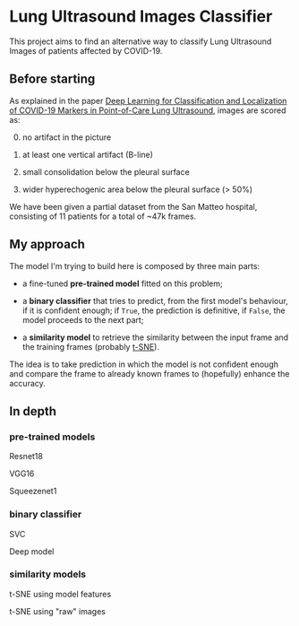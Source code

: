 # Lung Ultrasound Images Classifier

This project aims to find an alternative way to classify Lung Ultrasound Images of patients affected by COVID-19.

## Before starting

As explained in the paper [Deep Learning for Classification and Localization of COVID-19 Markers in Point-of-Care Lung Ultrasound](https://ieeexplore.ieee.org/document/9093068), images are scored as:

0. no artifact in the picture

1. at least one vertical artifact (B-line)

2. small consolidation below the pleural surface

3. wider hyperechogenic area below the pleural surface (> 50%)

We have been given a partial dataset from the San Matteo hospital, consisting of 11 patients for a total of ~47k frames.

## My approach

The model I'm trying to build here is composed by three main parts:

- a fine-tuned **pre-trained model** fitted on this problem;

- a **binary classifier** that tries to predict, from the first model's behaviour, if it is confident enough; if `True`, the prediction is definitive, if `False`, the model proceeds to the next part;

- a **similarity model** to retrieve the similarity between the input frame and the training frames (probably [t-SNE](https://towardsdatascience.com/visualizing-feature-vectors-embeddings-using-pca-and-t-sne-ef157cea3a42#:~:text=t%2DSNE%20is%20a%20powerful,parameters%20that%20can%20be%20tweaked)).

The idea is to take prediction in which the model is not confident enough and compare the frame to already known frames to (hopefully) enhance the accuracy.

## In depth

### pre-trained models

Resnet18

VGG16

Squeezenet1

### binary classifier

SVC

Deep model

### similarity models

t-SNE using model features

t-SNE using "raw" images